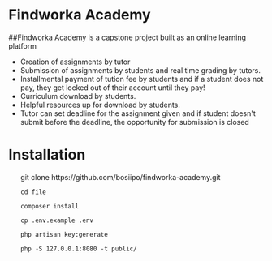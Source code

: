 <h1>Findworka Academy</h1>

##Findworka Academy is a capstone project built as an online learning platform

<ul>
    <li>Creation of assignments by tutor</li>
    <li>Submission of assignments by students and real time grading by tutors.</li>
    <li>Installmental payment of tution fee by students and if a student does not pay, they get locked out of their account until they          pay!</li>
    <li>Curriculum download by students.</li>
    <li>Helpful resources up for download by students.</li>
    <li>Tutor can set deadline for the assignment given and if student doesn't submit before the deadline, the opportunity for submission       is closed</li>
</ul>

<h1>Installation</h1>

<ul>
    git clone https://github.com/bosiipo/findworka-academy.git

    cd file

    composer install

    cp .env.example .env

    php artisan key:generate

    php -S 127.0.0.1:8080 -t public/
</ul>

